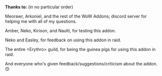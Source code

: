 **Thanks to:** (in no particular order)

Meorawr, Arkoniel, and the rest of the WoW Addons; discord server for helping me with all of my questions.

Amber, Neko, Kirison, and Naulti, for testing this addon.

Neko and Easley, for feedback on using this addon in raid.

The entire \<Erythro\> guild, for being the guinea pigs for using this addon in raid.

And everyone who's given feedback/suggestions/criticism about the addon. 😊
